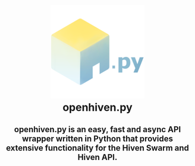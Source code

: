 <center>
<h1><img src="./assets/images/openhivenpy_with_py.png" width="50%"><br>openhiven.py</h1>
<h2>openhiven.py is an easy, fast and async API wrapper written in Python that provides extensive 
functionality for the Hiven Swarm and Hiven API. </h2>
</center>
